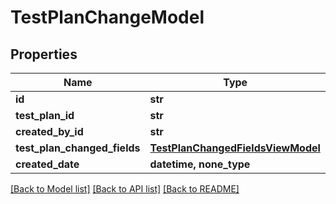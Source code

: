 # TestPlanChangeModel


## Properties
Name | Type | Description | Notes
------------ | ------------- | ------------- | -------------
**id** | **str** |  | 
**test_plan_id** | **str** |  | 
**created_by_id** | **str** |  | 
**test_plan_changed_fields** | [**TestPlanChangedFieldsViewModel**](TestPlanChangedFieldsViewModel.md) |  | [optional] 
**created_date** | **datetime, none_type** |  | [optional] 

[[Back to Model list]](../README.md#documentation-for-models) [[Back to API list]](../README.md#documentation-for-api-endpoints) [[Back to README]](../README.md)


